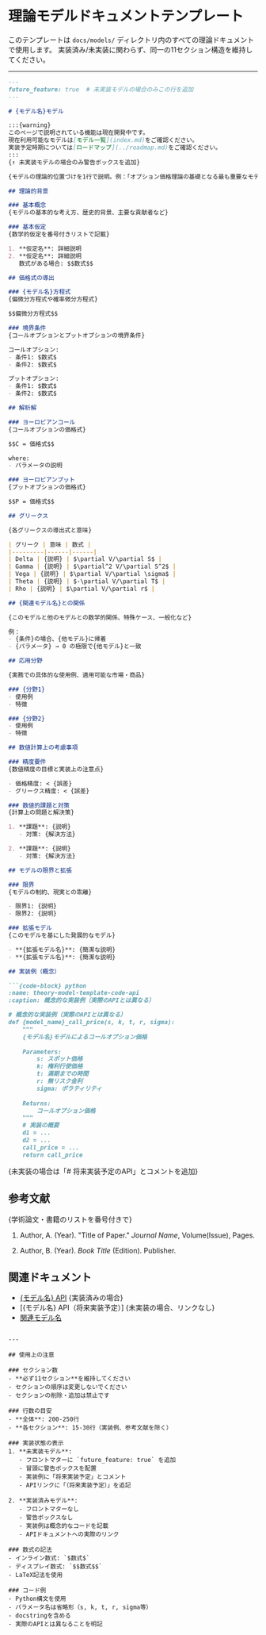 # 理論モデルドキュメントテンプレート

このテンプレートは `docs/models/` ディレクトリ内のすべての理論ドキュメントで使用します。
実装済み/未実装に関わらず、同一の11セクション構造を維持してください。

---

```markdown
---
future_feature: true  # 未実装モデルの場合のみこの行を追加
---

# {モデル名}モデル

:::{warning}
このページで説明されている機能は現在開発中です。
現在利用可能なモデルは[モデル一覧](index.md)をご確認ください。
実装予定時期については[ロードマップ](../roadmap.md)をご確認ください。
:::
{↑ 未実装モデルの場合のみ警告ボックスを追加}

{モデルの理論的位置づけを1行で説明。例：「オプション価格理論の基礎となる最も重要なモデルです。」}

## 理論的背景

### 基本概念
{モデルの基本的な考え方、歴史的背景、主要な貢献者など}

### 基本仮定
{数学的仮定を番号付きリストで記載}

1. **仮定名**: 詳細説明
2. **仮定名**: 詳細説明
   数式がある場合: $$数式$$

## 価格式の導出

### {モデル名}方程式
{偏微分方程式や確率微分方程式}

$$偏微分方程式$$

### 境界条件
{コールオプションとプットオプションの境界条件}

コールオプション:
- 条件1: $数式$
- 条件2: $数式$

プットオプション:
- 条件1: $数式$
- 条件2: $数式$

## 解析解

### ヨーロピアンコール
{コールオプションの価格式}

$$C = 価格式$$

where:
- パラメータの説明

### ヨーロピアンプット
{プットオプションの価格式}

$$P = 価格式$$

## グリークス

{各グリークスの導出式と意味}

| グリーク | 意味 | 数式 |
|---------|------|------|
| Delta | {説明} | $\partial V/\partial S$ |
| Gamma | {説明} | $\partial^2 V/\partial S^2$ |
| Vega | {説明} | $\partial V/\partial \sigma$ |
| Theta | {説明} | $-\partial V/\partial T$ |
| Rho | {説明} | $\partial V/\partial r$ |

## {関連モデル名}との関係

{このモデルと他のモデルとの数学的関係、特殊ケース、一般化など}

例：
- {条件}の場合、{他モデル}に帰着
- {パラメータ} → 0 の極限で{他モデル}と一致

## 応用分野

{実務での具体的な使用例、適用可能な市場・商品}

### {分野1}
- 使用例
- 特徴

### {分野2}
- 使用例
- 特徴

## 数値計算上の考慮事項

### 精度要件
{数値精度の目標と実装上の注意点}

- 価格精度: < {誤差}
- グリークス精度: < {誤差}

### 数値的課題と対策
{計算上の問題と解決策}

1. **課題**: {説明}
   - 対策: {解決方法}

2. **課題**: {説明}
   - 対策: {解決方法}

## モデルの限界と拡張

### 限界
{モデルの制約、現実との乖離}

- 限界1: {説明}
- 限界2: {説明}

### 拡張モデル
{このモデルを基にした発展的なモデル}

- **{拡張モデル名}**: {簡潔な説明}
- **{拡張モデル名}**: {簡潔な説明}

## 実装例（概念）

```{code-block} python
:name: theory-model-template-code-api
:caption: 概念的な実装例（実際のAPIとは異なる）

# 概念的な実装例（実際のAPIとは異なる）
def {model_name}_call_price(s, k, t, r, sigma):
    """
    {モデル名}モデルによるコールオプション価格
    
    Parameters:
        s: スポット価格
        k: 権利行使価格
        t: 満期までの時間
        r: 無リスク金利
        sigma: ボラティリティ
    
    Returns:
        コールオプション価格
    """
    # 実装の概要
    d1 = ...
    d2 = ...
    call_price = ...
    return call_price
```

{未実装の場合は「# 将来実装予定のAPI」とコメントを追加}

## 参考文献

{学術論文・書籍のリストを番号付きで}

1. Author, A. (Year). "Title of Paper." *Journal Name*, Volume(Issue), Pages.

2. Author, B. (Year). *Book Title* (Edition). Publisher.

## 関連ドキュメント

- [{モデル名} API](../api/python/{model_name}.md) {実装済みの場合}
- [{モデル名} API（将来実装予定）] {未実装の場合、リンクなし}
- [関連モデル名](related_model.md)
```

---

## 使用上の注意

### セクション数
- **必ず11セクション**を維持してください
- セクションの順序は変更しないでください
- セクションの削除・追加は禁止です

### 行数の目安
- **全体**: 200-250行
- **各セクション**: 15-30行（実装例、参考文献を除く）

### 実装状態の表示
1. **未実装モデル**:
   - フロントマターに `future_feature: true` を追加
   - 冒頭に警告ボックスを配置
   - 実装例に「将来実装予定」とコメント
   - APIリンクに「（将来実装予定）」を追記

2. **実装済みモデル**:
   - フロントマターなし
   - 警告ボックスなし
   - 実装例は概念的なコードを記載
   - APIドキュメントへの実際のリンク

### 数式の記法
- インライン数式: `$数式$`
- ディスプレイ数式: `$$数式$$`
- LaTeX記法を使用

### コード例
- Python構文を使用
- パラメータ名は省略形（s, k, t, r, sigma等）
- docstringを含める
- 実際のAPIとは異なることを明記